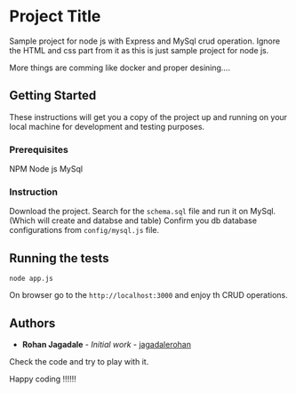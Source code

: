 # Project Title

Sample project for node js with Express and MySql crud operation.
Ignore the HTML and css part from it as this is just sample project for node js.

More things are comming like docker and proper desining....

## Getting Started

These instructions will get you a copy of the project up and running on your local machine for development and testing purposes.

### Prerequisites

NPM
Node js
MySql

### Instruction

Download the project.
Search for the `schema.sql` file and run it on MySql. (Which will create and databse and table)
Confirm you db database configurations from `config/mysql.js` file.


## Running the tests

```
node app.js
```

On browser go to the `http://localhost:3000` and enjoy th CRUD operations.

## Authors

* **Rohan Jagadale** - *Initial work* - [jagadalerohan](https://github.com/jagadalerohan)

Check the code and try to play with it.

Happy coding !!!!!!
